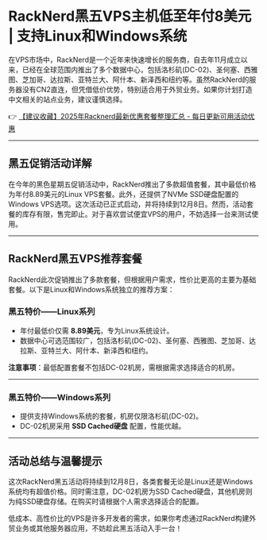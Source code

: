 # RackNerd黑五VPS主机低至年付8美元 | 支持Linux和Windows系统

在VPS市场中，RackNerd是一个近年来快速增长的服务商，自去年11月成立以来，已经在全球范围内推出了多个数据中心，包括洛杉矶(DC-02)、圣何塞、西雅图、芝加哥、达拉斯、亚特兰大、阿什本、新泽西和纽约等。虽然RackNerd的服务器没有CN2直连，但凭借低价优势，特别适合用于外贸业务。如果你计划打造中文相关的站点业务，建议谨慎选择。

👉 [【建议收藏】2025年Racknerd最新优惠套餐整理汇总 - 每日更新可用活动优惠](https://bit.ly/Rack_Nerd)

---

## 黑五促销活动详解

在今年的黑色星期五促销活动中，RackNerd推出了多款超值套餐，其中最低价格为年付8.89美元的Linux VPS套餐。此外，还提供了NVMe SSD硬盘配置的Windows VPS选项。这次活动已正式启动，并将持续到12月8日。然而，活动套餐的库存有限，售完即止。对于喜欢尝试便宜VPS的用户，不妨选择一台来测试使用。

---

## RackNerd黑五VPS推荐套餐

RackNerd此次促销推出了多款套餐，但根据用户需求，性价比更高的主要为基础套餐。以下是Linux和Windows系统独立的推荐方案：

### 黑五特价——Linux系列
- 年付最低价仅需 **8.89美元**，专为Linux系统设计。
- 数据中心可选范围较广，包括洛杉矶(DC-02)、圣何塞、西雅图、芝加哥、达拉斯、亚特兰大、阿什本、新泽西和纽约。

**注意事项**：最低配置套餐不包括DC-02机房，需根据需求选择适合的机房。

---

### 黑五特价——Windows系列
- 提供支持Windows系统的套餐，机房仅限洛杉矶(DC-02)。
- DC-02机房采用 **SSD Cached硬盘** 配置，性能优越。

---

## 活动总结与温馨提示

这次RackNerd黑五活动将持续到12月8日，各类套餐无论是Linux还是Windows系统均有超值价格。同时需注意，DC-02机房为SSD Cached硬盘，其他机房则为纯SSD硬盘存储。在购买时请根据个人需求选择适合的配置。

低成本、高性价比的VPS是许多开发者的需求，如果你考虑通过RackNerd构建外贸业务或其他服务器应用，不妨趁此黑五活动入手一台！
